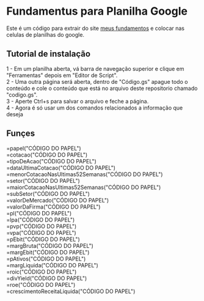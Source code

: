 # Fundamentus para Planilha Google
Este é um código para extrair do site <a href="http://fundamentus.com.br/">meus fundamentos</a> e colocar nas celulas de planilhas do google.

## Tutorial de instalação

1 - Em um planilha aberta, vá barra de navegação superior e clique em "Ferramentas" depois em "Editor de Script".  
2 - Uma outra página será aberta, dentro de "Código.gs" apague todo o conteúdo e cole o conteúdo que está no arquivo deste repositorio chamado "codigo.gs".  
3 - Aperte Ctrl+s para salvar o arquivo e feche a página.  
4 - Agora é só usar um dos comandos relacionados a informação que deseja    

## Funçes

=papel("CÓDIGO DO PAPEL")  
=cotacao("CÓDIGO DO PAPEL")  
=tipoDeAcao("CÓDIGO DO PAPEL")  
=dataUltimaCotacao("CÓDIGO DO PAPEL")  
=menorCotacaoNasUltimas52Semanas("CÓDIGO DO PAPEL")  
=setor("CÓDIGO DO PAPEL")  
=maiorCotacaoNasUltimas52Semanas("CÓDIGO DO PAPEL")  
=subSetor("CÓDIGO DO PAPEL")  
=valorDeMercado("CÓDIGO DO PAPEL")  
=valorDaFirma("CÓDIGO DO PAPEL")  
=pl("CÓDIGO DO PAPEL")  
=lpa("CÓDIGO DO PAPEL")  
=pvp("CÓDIGO DO PAPEL")  
=vpa("CÓDIGO DO PAPEL")  
=pEbit("CÓDIGO DO PAPEL")  
=margBruta("CÓDIGO DO PAPEL")  
=margEbit("CÓDIGO DO PAPEL")  
=pAtivos("CÓDIGO DO PAPEL")  
=margLiquida("CÓDIGO DO PAPEL")  
=roic("CÓDIGO DO PAPEL")  
=divYield("CÓDIGO DO PAPEL")  
=roe("CÓDIGO DO PAPEL")  
=crescimentoReceitaLiquida("CÓDIGO DO PAPEL")  
